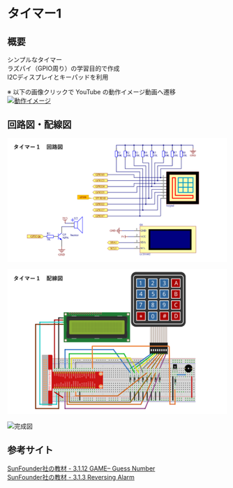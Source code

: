 # タイマー1

## 概要
シンプルなタイマー  
ラズパイ（GPIO周り）の学習目的で作成  
I2Cディスプレイとキーパッドを利用  

※ 以下の画像クリックで YouTube の動作イメージ動画へ遷移  
[![動作イメージ](https://user-images.githubusercontent.com/40209684/167055124-d581c43b-8db9-4667-bf35-8996c1bd4ad4.png)](https://youtu.be/vDDIk0pkHrA)


## 回路図・配線図
![回路図](https://github.com/cloud8high/raspberrypi-python/blob/main/timer-1/diagram/diagram-circuit.PNG?raw=true)

![配線図](https://github.com/cloud8high/raspberrypi-python/blob/main/timer-1/diagram/diagram-wiring.PNG?raw=true)

![完成図](https://user-images.githubusercontent.com/40209684/167054080-a9ad5b2b-b42e-4670-90aa-f3ab350a8b50.jpg)

## 参考サイト
[SunFounder社の教材 - 3.1.12 GAME– Guess Number](https://docs.sunfounder.com/projects/davinci-kit/en/latest/3.1.12_game_guess_number.html)  
[SunFounder社の教材 - 3.1.3 Reversing Alarm](https://docs.sunfounder.com/projects/davinci-kit/en/latest/3.1.3_reversing_alarm.html)
